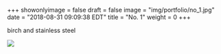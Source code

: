 +++
showonlyimage = false
draft = false
image = "img/portfolio/no_1.jpg"
date = "2018-08-31 09:09:38 EDT"
title = "No. 1"
weight = 0
+++

birch and stainless steel
<!--more-->

![](/img/portfolio/no_1.JPG)